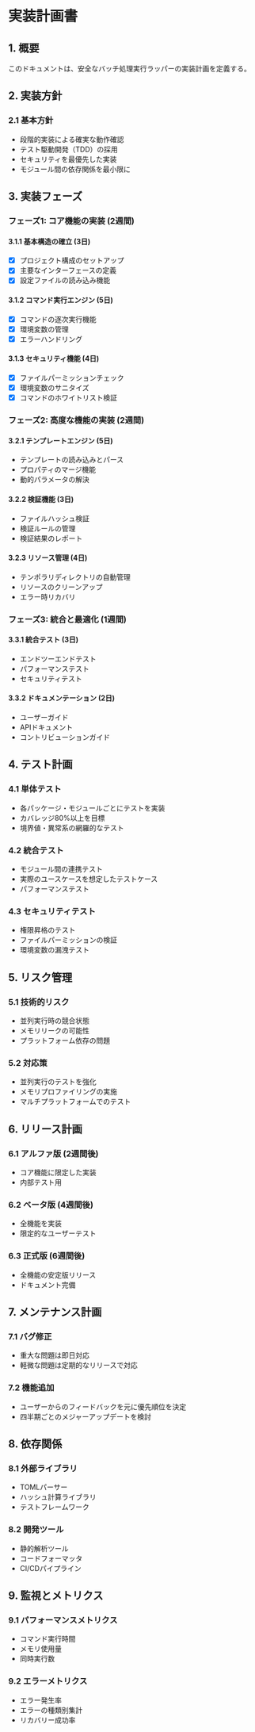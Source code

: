 # 実装計画書

## 1. 概要
このドキュメントは、安全なバッチ処理実行ラッパーの実装計画を定義する。

## 2. 実装方針

### 2.1 基本方針
- 段階的実装による確実な動作確認
- テスト駆動開発（TDD）の採用
- セキュリティを最優先した実装
- モジュール間の依存関係を最小限に

## 3. 実装フェーズ

### フェーズ1: コア機能の実装 (2週間)

#### 3.1.1 基本構造の確立 (3日)
- [x] プロジェクト構成のセットアップ
- [x] 主要なインターフェースの定義
- [x] 設定ファイルの読み込み機能

#### 3.1.2 コマンド実行エンジン (5日)
- [x] コマンドの逐次実行機能
- [x] 環境変数の管理
- [x] エラーハンドリング

#### 3.1.3 セキュリティ機能 (4日)
- [x] ファイルパーミッションチェック
- [x] 環境変数のサニタイズ
- [x] コマンドのホワイトリスト検証

### フェーズ2: 高度な機能の実装 (2週間)

#### 3.2.1 テンプレートエンジン (5日)
- テンプレートの読み込みとパース
- プロパティのマージ機能
- 動的パラメータの解決

#### 3.2.2 検証機能 (3日)
- ファイルハッシュ検証
- 検証ルールの管理
- 検証結果のレポート

#### 3.2.3 リソース管理 (4日)
- テンポラリディレクトリの自動管理
- リソースのクリーンアップ
- エラー時リカバリ

### フェーズ3: 統合と最適化 (1週間)

#### 3.3.1 統合テスト (3日)
- エンドツーエンドテスト
- パフォーマンステスト
- セキュリティテスト

#### 3.3.2 ドキュメンテーション (2日)
- ユーザーガイド
- APIドキュメント
- コントリビューションガイド

## 4. テスト計画

### 4.1 単体テスト
- 各パッケージ・モジュールごとにテストを実装
- カバレッジ80%以上を目標
- 境界値・異常系の網羅的なテスト

### 4.2 統合テスト
- モジュール間の連携テスト
- 実際のユースケースを想定したテストケース
- パフォーマンステスト

### 4.3 セキュリティテスト
- 権限昇格のテスト
- ファイルパーミッションの検証
- 環境変数の漏洩テスト

## 5. リスク管理

### 5.1 技術的リスク
- 並列実行時の競合状態
- メモリリークの可能性
- プラットフォーム依存の問題

### 5.2 対応策
- 並列実行のテストを強化
- メモリプロファイリングの実施
- マルチプラットフォームでのテスト

## 6. リリース計画

### 6.1 アルファ版 (2週間後)
- コア機能に限定した実装
- 内部テスト用

### 6.2 ベータ版 (4週間後)
- 全機能を実装
- 限定的なユーザーテスト

### 6.3 正式版 (6週間後)
- 全機能の安定版リリース
- ドキュメント完備

## 7. メンテナンス計画

### 7.1 バグ修正
- 重大な問題は即日対応
- 軽微な問題は定期的なリリースで対応

### 7.2 機能追加
- ユーザーからのフィードバックを元に優先順位を決定
- 四半期ごとのメジャーアップデートを検討

## 8. 依存関係

### 8.1 外部ライブラリ
- TOMLパーサー
- ハッシュ計算ライブラリ
- テストフレームワーク

### 8.2 開発ツール
- 静的解析ツール
- コードフォーマッタ
- CI/CDパイプライン

## 9. 監視とメトリクス

### 9.1 パフォーマンスメトリクス
- コマンド実行時間
- メモリ使用量
- 同時実行数

### 9.2 エラーメトリクス
- エラー発生率
- エラーの種類別集計
- リカバリー成功率
